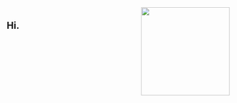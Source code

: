 <img src="https://user-images.githubusercontent.com/67730727/231141212-8df72314-8801-4305-b84a-9181bb6fd5a5.gif" align="right" width=200px>

## Hi.


